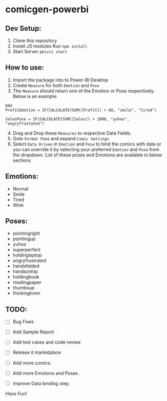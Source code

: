 # comicgen-powerbi

Dev Setup:
------------------------

1. Clone this repository
2. Install JS modules Run `npm install`
3. Start Server `pbiviz start`



How to use:
------------------------------
1. Import the package into to Power-BI Desktop
2. Create `Measure` for both `Emotion` and `Pose`
3. The `Measure` should return one of the Emotion or Pose respectively. Below is an example:
```
DAX
ProfitEmotion = IF(CALCULATE(SUM([Profit]) > 60, "smile", "tired")

SalesPose = IF(CALCULATE(SUM([Sales]) > 1000, "yuhoo", "angryfrustated")
```
4. Drag and Drop these `Measures` to respective Data Fields.
5. Goto `Format Pane` and expand `Comic Settings`
6. Select `Data Driven` in `Emotion` and `Pose` to bind the comics with data or you can override it by selecting your preferred `Emotion` and `Pose` from the dropdown. List of these poses and Emotions are available in below sections


Emotions:
------------------------------------
- Normal
- Smile
- Tired
- Wink

Poses:
-------------------------------------
- pointingright
- pointingup
- yuhoo
- superperfect
- holdinglaptop
- angryfrustrated
- handsfolded
- handsonhip
- holdingbook
- readingpaper
- thumbsup
- thinkinghmm

TODO:
-------------------------------------------
- [ ] Bug Fixes
- [ ] Add Sample Report
- [ ] Add test cases and code review
- [ ] Release it marketplace
- [ ] Add more comics.
- [ ] Add more Emotions and Poses. 
- [ ] Improve Data binding step.


*Have Fun!*
